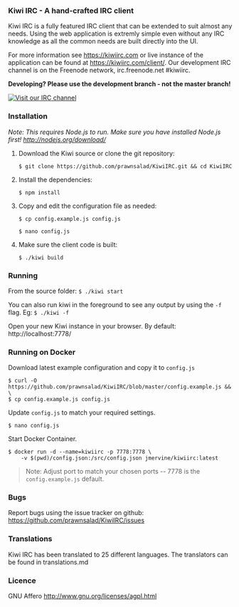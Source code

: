 ### Kiwi IRC - A hand-crafted IRC client
Kiwi IRC is a fully featured IRC client that can be extended to suit almost any needs.
Using the web application is extremly simple even without any IRC knowledge as all the common needs are built directly into the UI.

For more information see https://kiwiirc.com or live instance of the application can be found at https://kiwiirc.com/client/.
Our development IRC channel is on the Freenode network, irc.freenode.net #kiwiirc.

**Developing? Please use the development branch - not the master branch!**

[![Visit our IRC channel](https://kiwiirc.com/buttons/irc.freenode.net/kiwiirc.png)](https://kiwiirc.com/client/irc.freenode.net/#kiwiirc)


### Installation

*Note: This requires Node.js to run. Make sure you have installed Node.js first! http://nodejs.org/download/*

1. Download the Kiwi source or clone the git repository:

    `$ git clone https://github.com/prawnsalad/KiwiIRC.git && cd KiwiIRC`

2. Install the dependencies:

    `$ npm install`

3. Copy and edit the configuration file as needed:

    `$ cp config.example.js config.js`

    `$ nano config.js`

4.  Make sure the client code is built:

    `$ ./kiwi build`


### Running
From the source folder: `$ ./kiwi start`

You can also run kiwi in the foreground to see any output by using the `-f` flag. Eg: `$ ./kiwi -f`

Open your new Kiwi instance in your browser. By default: http://localhost:7778/


### Running on Docker
Download latest example configuration and copy it to `config.js`

    $ curl -O https://github.com/prawnsalad/KiwiIRC/blob/master/config.example.js && \
    $ cp config.example.js config.js

Update `config.js` to match your required settings.

    $ nano config.js

Start Docker Container.

    $ docker run -d --name=kiwiirc -p 7778:7778 \
        -v $(pwd)/config.json:/src/config.json jmervine/kiwiirc:latest

> Note: Adjust port to match your chosen ports -- 7778 is the `config.example.js` default.

### Bugs
Report bugs using the issue tracker on github: https://github.com/prawnsalad/KiwiIRC/issues

### Translations
Kiwi IRC has been translated to 25 different languages. The translators can be found in translations.md

### Licence
GNU Affero
http://www.gnu.org/licenses/agpl.html
